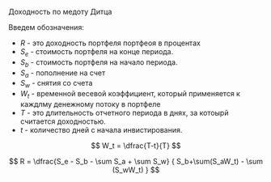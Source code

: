 Доходность по медоту Дитца

Введем обозначения:
- $R$ - это доходность портфеля портфеоя в процентах
- $S_e$ - стоимость портфеля на конце периода.
- $S_b$ - стоимость портфеля на начало периода.
- $S_a$ - пополнение на счет
- $S_w$ - снятия со счета  
- $W_t$ - временной весевой коэффициент, который применяется к каждлму денежному потоку в портфеле 
- $T$ - это длительность отчетного периода в днях, за котоырй считается доходностью.
- $t$ - количество дней с начала инвистирования.

$$
W_t = \dfrac{T-t}{T}
$$

$$
R = \dfrac{S_e - S_b - \sum S_a + \sum S_w}
{
    S_b+\sum(S_aW_t) - \sum (S_wW_t)
}
$$